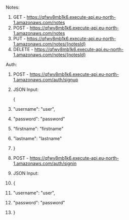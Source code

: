   Notes:
  1. GET - https://qfwv8mb1k6.execute-api.eu-north-1.amazonaws.com/notes
  2. POST - https://qfwv8mb1k6.execute-api.eu-north-1.amazonaws.com/notes
  3. PUT - https://qfwv8mb1k6.execute-api.eu-north-1.amazonaws.com/notes/{notesId}
  4. DELETE - https://qfwv8mb1k6.execute-api.eu-north-1.amazonaws.com/notes/{notesId}

  Auth:
  1. POST - https://qfwv8mb1k6.execute-api.eu-north-1.amazonaws.com/auth/signup
  2. JSON Input:

     {
  4. "username": "user",
  5. "password": "password"
  6. "firstname": "firstname"
  7. "lastname": "lastname"
  8. } 
  
  1. POST - https://qfwv8mb1k6.execute-api.eu-north-1.amazonaws.com/auth/signin
  2. JSON Input:
  3. {
  4. "username": "user",
  5. "password": "password"
  6. }
       	
		  
		 
		
  
